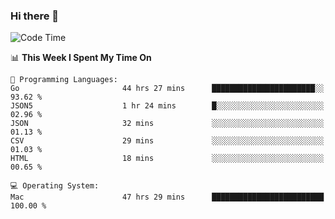 ### Hi there 👋

<!--
**CrazyCollin/crazycollin** is a ✨ _special_ ✨ repository because its `README.md` (this file) appears on your GitHub profile.

Here are some ideas to get you started:

- 🔭 I’m currently working on ...
- 🌱 I’m currently learning ...
- 👯 I’m looking to collaborate on ...
- 🤔 I’m looking for help with ...
- 💬 Ask me about ...
- 📫 How to reach me: ...
- 😄 Pronouns: ...
- ⚡ Fun fact: ...
-->

<!--START_SECTION:waka-->
![Code Time](http://img.shields.io/badge/Code%20Time-4%2C878%20hrs%2046%20mins-blue)

📊 **This Week I Spent My Time On** 

```text
💬 Programming Languages: 
Go                       44 hrs 27 mins      ███████████████████████░░   93.62 % 
JSON5                    1 hr 24 mins        █░░░░░░░░░░░░░░░░░░░░░░░░   02.96 % 
JSON                     32 mins             ░░░░░░░░░░░░░░░░░░░░░░░░░   01.13 % 
CSV                      29 mins             ░░░░░░░░░░░░░░░░░░░░░░░░░   01.03 % 
HTML                     18 mins             ░░░░░░░░░░░░░░░░░░░░░░░░░   00.65 % 

💻 Operating System: 
Mac                      47 hrs 29 mins      █████████████████████████   100.00 % 
```


<!--END_SECTION:waka-->
